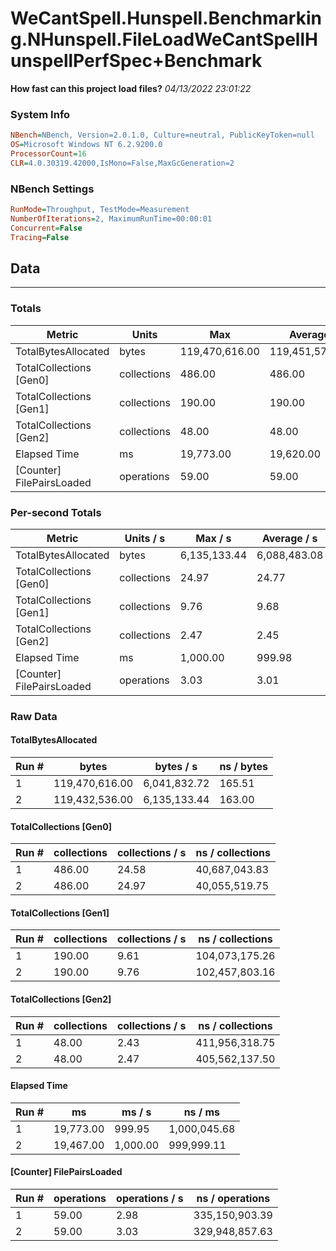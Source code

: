 ﻿# WeCantSpell.Hunspell.Benchmarking.NHunspell.FileLoadWeCantSpellHunspellPerfSpec+Benchmark
__How fast can this project load files?__
_04/13/2022 23:01:22_
### System Info
```ini
NBench=NBench, Version=2.0.1.0, Culture=neutral, PublicKeyToken=null
OS=Microsoft Windows NT 6.2.9200.0
ProcessorCount=16
CLR=4.0.30319.42000,IsMono=False,MaxGcGeneration=2
```

### NBench Settings
```ini
RunMode=Throughput, TestMode=Measurement
NumberOfIterations=2, MaximumRunTime=00:00:01
Concurrent=False
Tracing=False
```

## Data
-------------------

### Totals
|          Metric |           Units |             Max |         Average |             Min |          StdDev |
|---------------- |---------------- |---------------- |---------------- |---------------- |---------------- |
|TotalBytesAllocated |           bytes |  119,470,616.00 |  119,451,576.00 |  119,432,536.00 |       26,926.63 |
|TotalCollections [Gen0] |     collections |          486.00 |          486.00 |          486.00 |            0.00 |
|TotalCollections [Gen1] |     collections |          190.00 |          190.00 |          190.00 |            0.00 |
|TotalCollections [Gen2] |     collections |           48.00 |           48.00 |           48.00 |            0.00 |
|    Elapsed Time |              ms |       19,773.00 |       19,620.00 |       19,467.00 |          216.37 |
|[Counter] FilePairsLoaded |      operations |           59.00 |           59.00 |           59.00 |            0.00 |

### Per-second Totals
|          Metric |       Units / s |         Max / s |     Average / s |         Min / s |      StdDev / s |
|---------------- |---------------- |---------------- |---------------- |---------------- |---------------- |
|TotalBytesAllocated |           bytes |    6,135,133.44 |    6,088,483.08 |    6,041,832.72 |       65,973.57 |
|TotalCollections [Gen0] |     collections |           24.97 |           24.77 |           24.58 |            0.27 |
|TotalCollections [Gen1] |     collections |            9.76 |            9.68 |            9.61 |            0.11 |
|TotalCollections [Gen2] |     collections |            2.47 |            2.45 |            2.43 |            0.03 |
|    Elapsed Time |              ms |        1,000.00 |          999.98 |          999.95 |            0.03 |
|[Counter] FilePairsLoaded |      operations |            3.03 |            3.01 |            2.98 |            0.03 |

### Raw Data
#### TotalBytesAllocated
|           Run # |           bytes |       bytes / s |      ns / bytes |
|---------------- |---------------- |---------------- |---------------- |
|               1 |  119,470,616.00 |    6,041,832.72 |          165.51 |
|               2 |  119,432,536.00 |    6,135,133.44 |          163.00 |

#### TotalCollections [Gen0]
|           Run # |     collections | collections / s |ns / collections |
|---------------- |---------------- |---------------- |---------------- |
|               1 |          486.00 |           24.58 |   40,687,043.83 |
|               2 |          486.00 |           24.97 |   40,055,519.75 |

#### TotalCollections [Gen1]
|           Run # |     collections | collections / s |ns / collections |
|---------------- |---------------- |---------------- |---------------- |
|               1 |          190.00 |            9.61 |  104,073,175.26 |
|               2 |          190.00 |            9.76 |  102,457,803.16 |

#### TotalCollections [Gen2]
|           Run # |     collections | collections / s |ns / collections |
|---------------- |---------------- |---------------- |---------------- |
|               1 |           48.00 |            2.43 |  411,956,318.75 |
|               2 |           48.00 |            2.47 |  405,562,137.50 |

#### Elapsed Time
|           Run # |              ms |          ms / s |         ns / ms |
|---------------- |---------------- |---------------- |---------------- |
|               1 |       19,773.00 |          999.95 |    1,000,045.68 |
|               2 |       19,467.00 |        1,000.00 |      999,999.11 |

#### [Counter] FilePairsLoaded
|           Run # |      operations |  operations / s | ns / operations |
|---------------- |---------------- |---------------- |---------------- |
|               1 |           59.00 |            2.98 |  335,150,903.39 |
|               2 |           59.00 |            3.03 |  329,948,857.63 |



